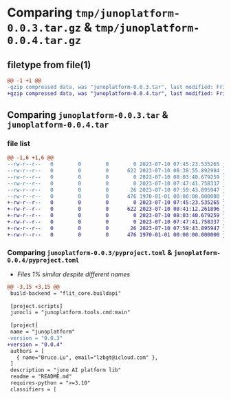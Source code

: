 # Comparing `tmp/junoplatform-0.0.3.tar.gz` & `tmp/junoplatform-0.0.4.tar.gz`

## filetype from file(1)

```diff
@@ -1 +1 @@
-gzip compressed data, was "junoplatform-0.0.3.tar", last modified: Fri Jan  1 00:00:00 2016, max compression
+gzip compressed data, was "junoplatform-0.0.4.tar", last modified: Fri Jan  1 00:00:00 2016, max compression
```

## Comparing `junoplatform-0.0.3.tar` & `junoplatform-0.0.4.tar`

### file list

```diff
@@ -1,6 +1,6 @@
--rw-r--r--   0        0        0        0 2023-07-10 07:45:23.535265 junoplatform-0.0.3/README.md
--rw-r--r--   0        0        0      622 2023-07-10 08:38:55.892984 junoplatform-0.0.3/pyproject.toml
--rw-r--r--   0        0        0        0 2023-07-10 08:03:40.679259 junoplatform-0.0.3/src/junoplatform/__init__.py
--rw-r--r--   0        0        0        0 2023-07-10 07:47:41.758337 junoplatform-0.0.3/src/junoplatform/io/__init__.py
--rw-r--r--   0        0        0       26 2023-07-10 07:59:43.895947 junoplatform-0.0.3/src/junoplatform/io/input.py
--rw-r--r--   0        0        0      476 1970-01-01 00:00:00.000000 junoplatform-0.0.3/PKG-INFO
+-rw-r--r--   0        0        0        0 2023-07-10 07:45:23.535265 junoplatform-0.0.4/README.md
+-rw-r--r--   0        0        0      622 2023-07-10 08:41:12.261896 junoplatform-0.0.4/pyproject.toml
+-rw-r--r--   0        0        0        0 2023-07-10 08:03:40.679259 junoplatform-0.0.4/src/junoplatform/__init__.py
+-rw-r--r--   0        0        0        0 2023-07-10 07:47:41.758337 junoplatform-0.0.4/src/junoplatform/io/__init__.py
+-rw-r--r--   0        0        0       26 2023-07-10 07:59:43.895947 junoplatform-0.0.4/src/junoplatform/io/input.py
+-rw-r--r--   0        0        0      476 1970-01-01 00:00:00.000000 junoplatform-0.0.4/PKG-INFO
```

### Comparing `junoplatform-0.0.3/pyproject.toml` & `junoplatform-0.0.4/pyproject.toml`

 * *Files 1% similar despite different names*

```diff
@@ -3,15 +3,15 @@
 build-backend = "flit_core.buildapi"
 
 [project.scripts]
 junocli = "junoplatform.tools.cmd:main"
 
 [project]
 name = "junoplatform"
-version = "0.0.3"
+version = "0.0.4"
 authors = [
   { name="Bruce.Lu", email="lzbgt@icloud.com" },
 ]
 description = "juno AI platform lib"
 readme = "README.md"
 requires-python = ">=3.10"
 classifiers = [
```

